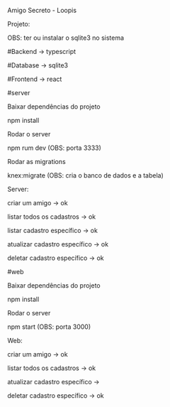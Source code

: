 Amigo Secreto - Loopis

Projeto:

OBS: ter ou instalar o sqlite3 no sistema

#Backend -> typescript

#Database -> sqlite3

#Frontend -> react

#server

Baixar dependências do projeto

npm install

Rodar o server

npm rum dev  (OBS: porta 3333)

Rodar as migrations

knex:migrate  (OBS: cria o banco de dados e a tabela)

Server:

criar um amigo -> ok

listar todos os cadastros -> ok

listar cadastro específico -> ok

atualizar cadastro específico -> ok

deletar cadastro específico -> ok

#web

Baixar dependências do projeto

npm install

Rodar o server

npm start (OBS: porta 3000)

Web:

criar um amigo -> ok

listar todos os cadastros -> ok

atualizar cadastro específico ->

deletar cadastro específico -> ok
